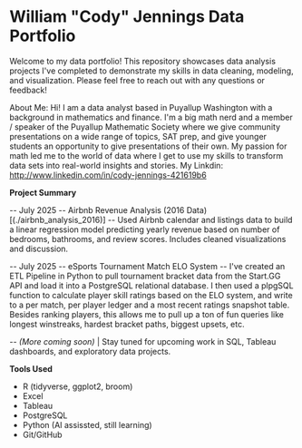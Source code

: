 # William "Cody" Jennings Data Portfolio

Welcome to my data portfolio! This repository showcases data analysis projects I've completed to demonstrate my skills in data cleaning, modeling, and visualization. Please feel free to reach out with any questions or feedback!

About Me:
Hi! I am a data analyst based in Puyallup Washington with a background in mathematics and finance. I'm a big math nerd and a member / speaker of the Puyallup Mathematic Society where we give community presentations on a wide range of topics, SAT prep, and give younger students an opportunity to give presentations of their own. My passion for math led me to the world of data where I get to use my skills to transform data sets into real-world insights and stories. 
My Linkdin: http://www.linkedin.com/in/cody-jennings-421619b6


**Project Summary**

-- July 2025 -- Airbnb Revenue Analysis (2016 Data) [(./airbnb_analysis_2016)] -- Used Airbnb calendar and listings data to build a linear regression model predicting yearly revenue based on number of bedrooms, bathrooms, and review scores. Includes cleaned visualizations and discussion. 

-- July 2025 -- eSports Tournament Match ELO System -- I've created an ETL Pipeline in Python to pull tournament bracket data from the Start.GG API and load it into a PostgreSQL relational database. I then used a plpgSQL function to calculate player skill ratings based on the ELO system, and write to a per match, per player ledger and a most recent ratings snapshot table. Besides ranking players, this allows me to pull up a ton of fun queries like longest winstreaks, hardest bracket paths, biggest upsets, etc.

-- *(More coming soon)* | Stay tuned for upcoming work in SQL, Tableau dashboards, and exploratory data projects.

**Tools Used**

- R (tidyverse, ggplot2, broom)
- Excel
- Tableau
- PostgreSQL 
- Python (AI assissted, still learning)
- Git/GitHub


